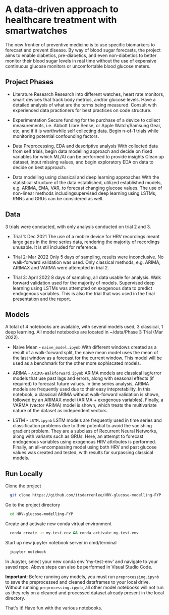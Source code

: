 # A data-driven approach to healthcare treatment with smartwatches

The new frontier of preventive medicine is to use specific biomarkers to forecast and prevent disease. By way of blood sugar
forecasts, the project aims to enable diabetics, pre-diabetics, and even non-diabetics to better monitor their blood sugar levels
in real time without the use of expensive continuous glucose monitors or uncomfortable blood glucose meters.

## Project Phases

- Literature Research
Research into different watches, heart rate monitors, smart devices that track body metrics, and/or glucose levels. 
Have a detailed analysis of what are the terms being measured. Consult with experienced data practioners for best practices on code structure.

- Experimentation
Secure funding for the purchase of a device to collect measurements, i.e. Abbott Libre Sense, or Apple Watch/Samsung Gear, etc, and if it is worthwhile self collecting data.
Begin n-of-1 trials while monitoring potential confounding factors.

- Data Preprocessing, EDA and descriptive analysis
With collected data from self trials, begin data modelling approach and decide on fixed variables for which ML/AI can be performed to provide insights
Clean up dataset, input missing values, and begin exploratory EDA on data to decide on best approach.

- Data modelling using classical and deep learning approaches
With the statistical structure of the data established, utilized established models, e.g. ARIMA, EMA, VAR, to forecast changing glucose values.
The use of non-linear methods includingsupervised deep learning using LSTMs, RNNs and GRUs can be considered as well.


## Data

3 trials were conducted, with only analysis conducted on trial 2 and 3.

- Trial 1: Dec 2021
The use of a mobile device for HRV recordings meant large gaps in the time series data, rendering the majority of recordings
unusable. It is stil included for reference.

- Trial 2: Mar 2022
Only 5 days of sampling, results were inconclusive. No walk-forward validation was used. Only classical methods, e.g. ARIMA,
ARIMAX and VARMA were attempted in trial 2.

- Trial 3: April 2022
8 days of sampling, all data usable for analysis. Walk forward validation used for the majority of models. Supervised deep
learning using LSTMs was attempted on exogenous data to predict endogenous variables. This is also the trial that was 
used in the final presentation and the report.
## Models

A total of 4 notebooks are available, with several models used, 3 classical, 1 deep learning. All model notebooks are located in ~/data/Phase 3 Trial (Mar 2022).

- Naive Mean - ```naive_model.ipynb```
With different windows created as a result of a walk-forward split, the naive mean model uses the mean of the last window
as a forecast for the current window. This model will be used as a benchmark for the other more sophiscated models.

- ARIMA - ```ARIMA-Walkforward.ipynb```
ARIMA models are classical lag/error models that use past lags and errors, along with seasonal effects (if required) to forecast
future values. In time series analysis, ARIMA models are frequently used due to their easy intepretability. In this notebook,
a classical ARIMA without walk-forward validation is shown, followed by an ARIMAX model (ARIMA + exogenous variables). Finally,
a VARMA (vector ARIMA) model is shown, which treats the multivariate nature of the dataset as independent vectors.

- LSTM - ```LSTM.ipynb```
LSTM models are frequently used in time series and classification problems due to their potential to avoid the vanishing gradient
problem. They are a subclass of Recurrent Neural Networks, along with variants such as GRUs. Here, an attempt to forecast endogenous
variables using exogenous HRV attributes is performed. Finally, an all-encompassing model using both HRV and past glucose values
was created and tested, with results far surpassing classical models.

## Run Locally

Clone the project

```bash
  git clone https://github.com/itsdarrenlee/HRV-glucose-modelling-FYP
```

Go to the project directory

```bash
  cd HRV-glucose-modelling-FYP
```

Create and activate new conda virtual environment

```bash
  conda create -n my-test-env && conda activate my-test-env
```

Start up new jupyter notebook server in cmd/terminal

```bash
  jupyter notebook
```

In Jupyter, select your new conda env 'my-test-env' and navigate to your saved repo.
Above steps can also be performed in Visual Studio Code.

**Important**: Before running any models, you must run `preprocessing.ipynb` to save the preprocessed and cleaned dataframes
to your local drive. Without running `preprocessing.ipynb`, all other model notebooks will not run as they rely on a 
cleaned and processed dataset already present in the local directory.

That's it! Have fun with the various notebooks.

